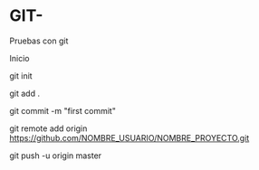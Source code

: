 # GIT-
Pruebas con git 

Inicio

git init

git add .

git commit -m "first commit"

git remote add origin https://github.com/NOMBRE_USUARIO/NOMBRE_PROYECTO.git

git push -u origin master
